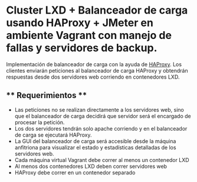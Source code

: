 # **Cluster LXD + Balanceador de carga usando HAProxy + JMeter en ambiente Vagrant con manejo de fallas y servidores de backup.**

Implementación de balanceador de carga con la ayuda de [HAProxy](www.haproxy.org/). Los clientes enviarán peticiones al balanceador de carga HAProxy y obtendrán respuestas desde dos servidores web corriendo en contenedores LXD.

## ** Requerimientos **

- Las peticiones no se realizan directamente a los servidores web, sino que el balanceador de carga decidirá que servidor será el encargado de procesar la petición.
- Los dos servidores tendrán solo apache corriendo y en el balanceador de carga se ejecutará HAProxy.
- La GUI del balanceador de carga será accesible desde la máquina anfitriona para visualizar el estado y estadísticas detalladas de los servidores web.
- Cada máquina virtual Vagrant debe correr al menos un contenedor LXD
- Al menos dos contenedores LXD deben correr servidores web
- HAProxy debe correr en un contenedor separado
